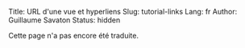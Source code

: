 Title: URL d'une vue et hyperliens
Slug: tutorial-links
Lang: fr
Author: Guillaume Savaton
Status: hidden

<!-- TODO -->

Cette page n'a pas encore été traduite.
